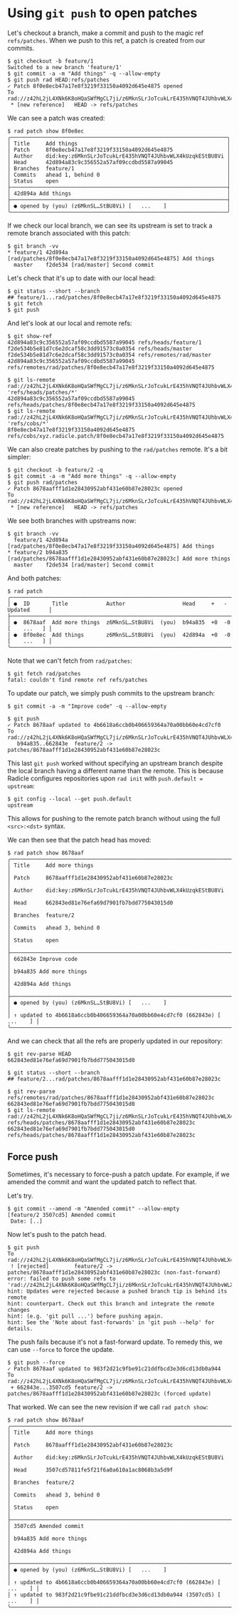 # Using `git push` to open patches

Let's checkout a branch, make a commit and push to the magic ref `refs/patches`.
When we push to this ref, a patch is created from our commits.

``` (stderr)
$ git checkout -b feature/1
Switched to a new branch 'feature/1'
$ git commit -a -m "Add things" -q --allow-empty
$ git push rad HEAD:refs/patches
✓ Patch 8f0e8ecb47a17e8f3219f33150a4092d645e4875 opened
To rad://z42hL2jL4XNk6K8oHQaSWfMgCL7ji/z6MknSLrJoTcukLrE435hVNQT4JUhbvWLX4kUzqkEStBU8Vi
 * [new reference]   HEAD -> refs/patches
```

We can see a patch was created:

```
$ rad patch show 8f0e8ec
╭────────────────────────────────────────────────────────────────────╮
│ Title     Add things                                               │
│ Patch     8f0e8ecb47a17e8f3219f33150a4092d645e4875                 │
│ Author    did:key:z6MknSLrJoTcukLrE435hVNQT4JUhbvWLX4kUzqkEStBU8Vi │
│ Head      42d894a83c9c356552a57af09ccdbd5587a99045                 │
│ Branches  feature/1                                                │
│ Commits   ahead 1, behind 0                                        │
│ Status    open                                                     │
├────────────────────────────────────────────────────────────────────┤
│ 42d894a Add things                                                 │
├────────────────────────────────────────────────────────────────────┤
│ ● opened by (you) (z6MknSL…StBU8Vi) [   ...    ]                   │
╰────────────────────────────────────────────────────────────────────╯
```

If we check our local branch, we can see its upstream is set to track a remote
branch associated with this patch:

```
$ git branch -vv
* feature/1 42d894a [rad/patches/8f0e8ecb47a17e8f3219f33150a4092d645e4875] Add things
  master    f2de534 [rad/master] Second commit
```

Let's check that it's up to date with our local head:

```
$ git status --short --branch
## feature/1...rad/patches/8f0e8ecb47a17e8f3219f33150a4092d645e4875
$ git fetch
$ git push
```

And let's look at our local and remote refs:

```
$ git show-ref
42d894a83c9c356552a57af09ccdbd5587a99045 refs/heads/feature/1
f2de534b5e81d7c6e2dcaf58c3dd91573c0a0354 refs/heads/master
f2de534b5e81d7c6e2dcaf58c3dd91573c0a0354 refs/remotes/rad/master
42d894a83c9c356552a57af09ccdbd5587a99045 refs/remotes/rad/patches/8f0e8ecb47a17e8f3219f33150a4092d645e4875
```
```
$ git ls-remote rad://z42hL2jL4XNk6K8oHQaSWfMgCL7ji/z6MknSLrJoTcukLrE435hVNQT4JUhbvWLX4kUzqkEStBU8Vi 'refs/heads/patches/*'
42d894a83c9c356552a57af09ccdbd5587a99045	refs/heads/patches/8f0e8ecb47a17e8f3219f33150a4092d645e4875
$ git ls-remote rad://z42hL2jL4XNk6K8oHQaSWfMgCL7ji/z6MknSLrJoTcukLrE435hVNQT4JUhbvWLX4kUzqkEStBU8Vi 'refs/cobs/*'
8f0e8ecb47a17e8f3219f33150a4092d645e4875	refs/cobs/xyz.radicle.patch/8f0e8ecb47a17e8f3219f33150a4092d645e4875
```

We can also create patches by pushing to the `rad/patches` remote. It's a bit
simpler:

``` (stderr)
$ git checkout -b feature/2 -q
$ git commit -a -m "Add more things" -q --allow-empty
$ git push rad/patches
✓ Patch 8678aafff1d1e28430952abf431e60b87e28023c opened
To rad://z42hL2jL4XNk6K8oHQaSWfMgCL7ji/z6MknSLrJoTcukLrE435hVNQT4JUhbvWLX4kUzqkEStBU8Vi
 * [new reference]   HEAD -> refs/patches
```

We see both branches with upstreams now:

```
$ git branch -vv
  feature/1 42d894a [rad/patches/8f0e8ecb47a17e8f3219f33150a4092d645e4875] Add things
* feature/2 b94a835 [rad/patches/8678aafff1d1e28430952abf431e60b87e28023c] Add more things
  master    f2de534 [rad/master] Second commit
```

And both patches:

```
$ rad patch
╭────────────────────────────────────────────────────────────────────────────────────╮
│ ●  ID       Title            Author                  Head     +   -   Updated      │
├────────────────────────────────────────────────────────────────────────────────────┤
│ ●  8678aaf  Add more things  z6MknSL…StBU8Vi  (you)  b94a835  +0  -0  [    ...   ] │
│ ●  8f0e8ec  Add things       z6MknSL…StBU8Vi  (you)  42d894a  +0  -0  [    ...   ] │
╰────────────────────────────────────────────────────────────────────────────────────╯
```

Note that we can't fetch from `rad/patches`:

``` (stderr) (fail)
$ git fetch rad/patches
fatal: couldn't find remote ref refs/patches
```

To update our patch, we simply push commits to the upstream branch:

```
$ git commit -a -m "Improve code" -q --allow-empty
```

``` (stderr)
$ git push
✓ Patch 8678aaf updated to 4b6618a6ccb0b406659364a70a00bb60e4cd7cf0
To rad://z42hL2jL4XNk6K8oHQaSWfMgCL7ji/z6MknSLrJoTcukLrE435hVNQT4JUhbvWLX4kUzqkEStBU8Vi
   b94a835..662843e  feature/2 -> patches/8678aafff1d1e28430952abf431e60b87e28023c
```

This last `git push` worked without specifying an upstream branch despite the
local branch having a different name than the remote. This is because Radicle
configures repositories upon `rad init` with `push.default = upstream`:

```
$ git config --local --get push.default
upstream
```

This allows for pushing to the remote patch branch without using the full
`<src>:<dst>` syntax.

We can then see that the patch head has moved:

```
$ rad patch show 8678aaf
╭──────────────────────────────────────────────────────────────────────────────╮
│ Title     Add more things                                                    │
│ Patch     8678aafff1d1e28430952abf431e60b87e28023c                           │
│ Author    did:key:z6MknSLrJoTcukLrE435hVNQT4JUhbvWLX4kUzqkEStBU8Vi           │
│ Head      662843ed81e76efa69d7901fb7bdd775043015d0                           │
│ Branches  feature/2                                                          │
│ Commits   ahead 3, behind 0                                                  │
│ Status    open                                                               │
├──────────────────────────────────────────────────────────────────────────────┤
│ 662843e Improve code                                                         │
│ b94a835 Add more things                                                      │
│ 42d894a Add things                                                           │
├──────────────────────────────────────────────────────────────────────────────┤
│ ● opened by (you) (z6MknSL…StBU8Vi) [   ...    ]                             │
│ ↑ updated to 4b6618a6ccb0b406659364a70a00bb60e4cd7cf0 (662843e) [   ...    ] │
╰──────────────────────────────────────────────────────────────────────────────╯
```

And we can check that all the refs are properly updated in our repository:

```
$ git rev-parse HEAD
662843ed81e76efa69d7901fb7bdd775043015d0
```

```
$ git status --short --branch
## feature/2...rad/patches/8678aafff1d1e28430952abf431e60b87e28023c
```

```
$ git rev-parse refs/remotes/rad/patches/8678aafff1d1e28430952abf431e60b87e28023c
662843ed81e76efa69d7901fb7bdd775043015d0
$ git ls-remote rad://z42hL2jL4XNk6K8oHQaSWfMgCL7ji/z6MknSLrJoTcukLrE435hVNQT4JUhbvWLX4kUzqkEStBU8Vi refs/heads/patches/8678aafff1d1e28430952abf431e60b87e28023c
662843ed81e76efa69d7901fb7bdd775043015d0	refs/heads/patches/8678aafff1d1e28430952abf431e60b87e28023c
```

## Force push

Sometimes, it's necessary to force-push a patch update. For example, if we amended
the commit and want the updated patch to reflect that.

Let's try.

```
$ git commit --amend -m "Amended commit" --allow-empty
[feature/2 3507cd5] Amended commit
 Date: [..]
```

Now let's push to the patch head.

``` (stderr) (fail)
$ git push
To rad://z42hL2jL4XNk6K8oHQaSWfMgCL7ji/z6MknSLrJoTcukLrE435hVNQT4JUhbvWLX4kUzqkEStBU8Vi
 ! [rejected]        feature/2 -> patches/8678aafff1d1e28430952abf431e60b87e28023c (non-fast-forward)
error: failed to push some refs to 'rad://z42hL2jL4XNk6K8oHQaSWfMgCL7ji/z6MknSLrJoTcukLrE435hVNQT4JUhbvWLX4kUzqkEStBU8Vi'
hint: Updates were rejected because a pushed branch tip is behind its remote
hint: counterpart. Check out this branch and integrate the remote changes
hint: (e.g. 'git pull ...') before pushing again.
hint: See the 'Note about fast-forwards' in 'git push --help' for details.
```

The push fails because it's not a fast-forward update. To remedy this, we can
use `--force` to force the update.

``` (stderr)
$ git push --force
✓ Patch 8678aaf updated to 983f2d21c9fbe91c21ddfbcd3e3d6cd13db0a944
To rad://z42hL2jL4XNk6K8oHQaSWfMgCL7ji/z6MknSLrJoTcukLrE435hVNQT4JUhbvWLX4kUzqkEStBU8Vi
 + 662843e...3507cd5 feature/2 -> patches/8678aafff1d1e28430952abf431e60b87e28023c (forced update)
```

That worked. We can see the new revision if we call `rad patch show`:

```
$ rad patch show 8678aaf
╭──────────────────────────────────────────────────────────────────────────────╮
│ Title     Add more things                                                    │
│ Patch     8678aafff1d1e28430952abf431e60b87e28023c                           │
│ Author    did:key:z6MknSLrJoTcukLrE435hVNQT4JUhbvWLX4kUzqkEStBU8Vi           │
│ Head      3507cd57811fe5f21f6a0a610a1ac8068b3a5d9f                           │
│ Branches  feature/2                                                          │
│ Commits   ahead 3, behind 0                                                  │
│ Status    open                                                               │
├──────────────────────────────────────────────────────────────────────────────┤
│ 3507cd5 Amended commit                                                       │
│ b94a835 Add more things                                                      │
│ 42d894a Add things                                                           │
├──────────────────────────────────────────────────────────────────────────────┤
│ ● opened by (you) (z6MknSL…StBU8Vi) [   ...    ]                             │
│ ↑ updated to 4b6618a6ccb0b406659364a70a00bb60e4cd7cf0 (662843e) [   ...    ] │
│ ↑ updated to 983f2d21c9fbe91c21ddfbcd3e3d6cd13db0a944 (3507cd5) [   ...    ] │
╰──────────────────────────────────────────────────────────────────────────────╯
```
